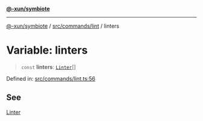 [**@-xun/symbiote**](../../../../README.md)

***

[@-xun/symbiote](../../../../README.md) / [src/commands/lint](../README.md) / linters

# Variable: linters

> `const` **linters**: [`Linter`](../enumerations/Linter.md)[]

Defined in: [src/commands/lint.ts:56](https://github.com/Xunnamius/symbiote/blob/b951959a4a12ac484c8addc839f912c4e5767875/src/commands/lint.ts#L56)

## See

[Linter](../enumerations/Linter.md)
